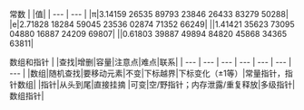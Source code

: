 常数
| |值|
| --- | --- |
|π|3.14159 26535 89793 23846 26433 83279 50288|
|e|2.71828 18284 59045 23536 02874 71352 66249|
||1.41421 35623 73095 04880 16887 24209 69807|
||0.61803 39887 49894 84820 45868 34365 63811|

数组和指针
| |查找|增删|容量|注意点|难点|联系|
| --- | --- | --- | --- | --- | --- | --- |
|数组|随机查找|要移动元素|不变|下标越界|下标变化（±1等）|常量指针，指针数组|
|指针|从头到尾|直接挂摘  |可变|空/野指针；内存泄露/重复释放|多级指针|数组指针|
